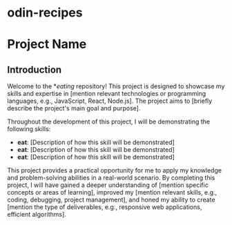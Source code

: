 # odin-recipes
# Project Name

## Introduction

Welcome to the **eating* repository! This project is designed to showcase my skills and expertise in [mention relevant technologies or programming languages, e.g., JavaScript, React, Node.js]. The project aims to [briefly describe the project's main goal and purpose].

Throughout the development of this project, I will be demonstrating the following skills:

- **eat**: [Description of how this skill will be demonstrated]
- **eat**: [Description of how this skill will be demonstrated]
- **eat**: [Description of how this skill will be demonstrated]

This project provides a practical opportunity for me to apply my knowledge and problem-solving abilities in a real-world scenario. By completing this project, I will have gained a deeper understanding of [mention specific concepts or areas of learning], improved my [mention relevant skills, e.g., coding, debugging, project management], and honed my ability to create [mention the type of deliverables, e.g., responsive web applications, efficient algorithms].
